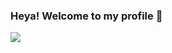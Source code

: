 ### Heya! Welcome to my profile 👋

![](https://img.shields.io/badge/GitHub-ArtoriasRen?style=for-the-badge&logo=github&logoColor=white)

